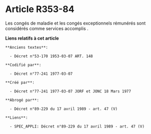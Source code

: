 # Article R353-84

Les congés de maladie et les congés exceptionnels rémunérés sont considérés comme services accomplis   .

**Liens relatifs à cet article**

	**Anciens textes**:

	  - Décret n°53-170 1953-03-07 ART. 148

	**Codifié par**:

	  - Décret n°77-241 1977-03-07

	**Créé par**:

	  - Décret n°77-241 1977-03-07 JORF et JONC 18 Mars 1977

	**Abrogé par**:

	  - Décret n°89-229 du 17 avril 1989 - art. 47 (V)

	**Liens**:

	  - SPEC_APPLI: Décret n°89-229 du 17 avril 1989 - art. 47 (V)
